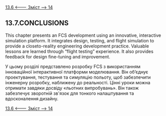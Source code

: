[13.6 <--- ](13_6.md) [   Зміст   ](README.md) [--> 14](14.md)

## 13.7.CONCLUSIONS

This chapter presents an FCS development using an innovative, interactive simulation platform. It integrates design, testing, and flight simulation to provide a closeto-reality engineering development practice. Valuable lessons are learned through “flight testing” experience. It also provides feedback for design fine-tuning and improvement.

У цьому розділі представлено розробку FCS з використанням інноваційної інтерактивної платформи моделювання. Він об’єднує проектування, тестування та симуляцію польоту, щоб забезпечити інженерну розробку, наближену до реальності. Цінні уроки можна отримати завдяки досвіду «льотних випробувань». Він також забезпечує зворотній зв'язок для тонкого налаштування та вдосконалення дизайну.

[13.6 <--- ](13_6.md) [   Зміст   ](README.md) [--> 14](14.md)